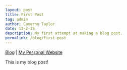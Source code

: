 ```yaml
---
layout: post
title: First Post
tag: admin
author: Cameron Taylor
date: 12-2-19
description: My first attempt at making a blog post.
permalink: /blog/first-post
---
```


[Blog](https://cameronntaylor.github.io/blog/) | [My Personal Website](https://cameronntaylor.github.io/)

This is my blog post!
